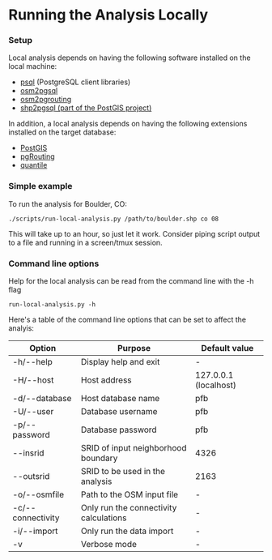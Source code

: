 # Running the Analysis Locally

### Setup

Local analysis depends on having the following software installed on the
local machine:
* [psql](https://www.postgresql.org/) (PostgreSQL client libraries)
* [osm2pgsql](https://github.com/openstreetmap/osm2pgsql)
* [osm2pgrouting](https://github.com/pgRouting/osm2pgrouting)
* [shp2pgsql (part of the PostGIS project)](http://postgis.net/docs/manual-2.3/using_postgis_dbmanagement.html#shp2pgsql_usage)

In addition, a local analysis depends on having the following extensions
installed on the target database:
* [PostGIS](http://postgis.net/)
* [pgRouting](http://pgrouting.org/)
* [quantile](https://github.com/tvondra/quantile)


### Simple example

To run the analysis for Boulder, CO:
```
./scripts/run-local-analysis.py /path/to/boulder.shp co 08
```

This will take up to an hour, so just let it work. Consider piping script output to a file and
running in a screen/tmux session.

### Command line options

Help for the local analysis can be read from the command line with the -h flag
```
run-local-analysis.py -h
```
Here's a table of the command line options that can be set to affect the analyis:

| Option | Purpose | Default value |
| -------- | ------- | ------------- |
| -h/--help | Display help and exit | - |
| -H/--host | Host address | 127.0.0.1 (localhost) |
| -d/--database | Host database name | pfb |
| -U/--user | Database username | pfb |
| -p/--password | Database password | pfb |
| --insrid | SRID of input neighborhood boundary | 4326 |
| --outsrid | SRID to be used in the analysis | 2163 |
| -o/--osmfile | Path to the OSM input file | - |
| -c/--connectivity | Only run the connectivity calculations | - |
| -i/--import | Only run the data import | - |
| -v | Verbose mode | - |
